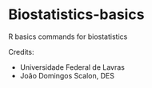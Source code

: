 # Biostatistics-basics
R basics commands for biostatistics

Credits:

- Universidade Federal de Lavras
- João Domingos Scalon, DES
